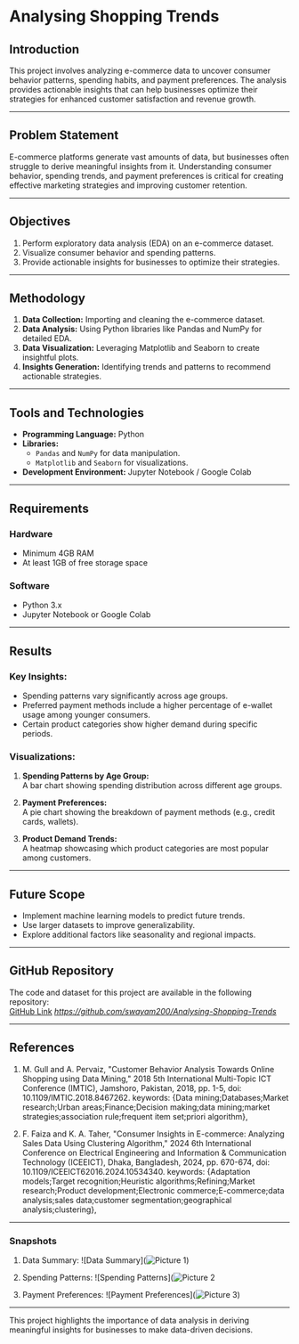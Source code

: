 # Analysing Shopping Trends

## Introduction

This project involves analyzing e-commerce data to uncover consumer behavior patterns, spending habits, and payment preferences. The analysis provides actionable insights that can help businesses optimize their strategies for enhanced customer satisfaction and revenue growth.

---

## Problem Statement

E-commerce platforms generate vast amounts of data, but businesses often struggle to derive meaningful insights from it. Understanding consumer behavior, spending trends, and payment preferences is critical for creating effective marketing strategies and improving customer retention.

---

## Objectives

1. Perform exploratory data analysis (EDA) on an e-commerce dataset.
2. Visualize consumer behavior and spending patterns.
3. Provide actionable insights for businesses to optimize their strategies.

---

## Methodology

1. **Data Collection:** Importing and cleaning the e-commerce dataset.
2. **Data Analysis:** Using Python libraries like Pandas and NumPy for detailed EDA.
3. **Data Visualization:** Leveraging Matplotlib and Seaborn to create insightful plots.
4. **Insights Generation:** Identifying trends and patterns to recommend actionable strategies.

---

## Tools and Technologies

- **Programming Language:** Python  
- **Libraries:**  
  - `Pandas` and `NumPy` for data manipulation.  
  - `Matplotlib` and `Seaborn` for visualizations.  
- **Development Environment:** Jupyter Notebook / Google Colab  

---

## Requirements

### Hardware
- Minimum 4GB RAM
- At least 1GB of free storage space

### Software
- Python 3.x
- Jupyter Notebook or Google Colab

---

## Results

### Key Insights:
- Spending patterns vary significantly across age groups.
- Preferred payment methods include a higher percentage of e-wallet usage among younger consumers.
- Certain product categories show higher demand during specific periods.

### Visualizations:
1. **Spending Patterns by Age Group:**  
   A bar chart showing spending distribution across different age groups.  

2. **Payment Preferences:**  
   A pie chart showing the breakdown of payment methods (e.g., credit cards, wallets).  

3. **Product Demand Trends:**  
   A heatmap showcasing which product categories are most popular among customers.

---

## Future Scope

- Implement machine learning models to predict future trends.
- Use larger datasets to improve generalizability.
- Explore additional factors like seasonality and regional impacts.

---

## GitHub Repository

The code and dataset for this project are available in the following repository:  
[GitHub Link](#) *https://github.com/swayam200/Analysing-Shopping-Trends*

---

## References

1. M. Gull and A. Pervaiz, "Customer Behavior Analysis Towards Online Shopping using Data Mining," 2018 5th International Multi-Topic ICT Conference (IMTIC), Jamshoro, Pakistan, 2018, pp. 1-5, doi: 10.1109/IMTIC.2018.8467262. keywords: {Data mining;Databases;Market research;Urban areas;Finance;Decision making;data mining;market strategies;association rule;frequent item set;priori algorithm},

2. F. Faiza and K. A. Taher, "Consumer Insights in E-commerce: Analyzing Sales Data Using Clustering Algorithm," 2024 6th International Conference on Electrical Engineering and Information & Communication Technology (ICEEICT), Dhaka, Bangladesh, 2024, pp. 670-674, doi: 10.1109/ICEEICT62016.2024.10534340. keywords: {Adaptation models;Target recognition;Heuristic algorithms;Refining;Market research;Product development;Electronic commerce;E-commerce;data analysis;sales data;customer segmentation;geographical analysis;clustering},

---

### Snapshots

1. Data Summary:
   ![Data Summary](![Picture 1](https://github.com/user-attachments/assets/1d81cc9c-45ad-43c1-8066-2b0556a4b6af))

2. Spending Patterns:
   ![Spending Patterns](![Picture 2](https://github.com/user-attachments/assets/16be1333-33cf-43e3-b34c-0d1e3be1b366)


3. Payment Preferences:
   ![Payment Preferences](![Picture 3](https://github.com/user-attachments/assets/dacbea04-978c-48a4-aa89-2fba5ee8bb2e))

---

This project highlights the importance of data analysis in deriving meaningful insights for businesses to make data-driven decisions.

